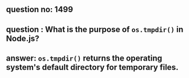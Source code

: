 
      
## question no: 1499

## question : What is the purpose of `os.tmpdir()` in Node.js?

## answer: `os.tmpdir()` returns the operating system's default directory for temporary files.
      